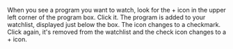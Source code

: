 When you see a program you want to watch, look for the + icon in the upper left corner of the program box. Click it. The program is added to your watchlist, displayed just below the box. The icon changes to a checkmark. Click again, it's removed from the watchlist and the check icon changes to a + icon. 
